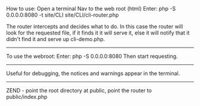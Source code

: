 How to use:
Open a terminal
Nav to the web root (html)
Enter: php -S 0.0.0.0:8080 -t site/CLI site/CLI/cli-router.php

The router intercepts and decides what to do.  In this case the router will look for the requested file, if it finds it it will serve it, else it will notify that it didn't
find it and serve up cli-demo.php.


--------------------------

To use the webroot:
Enter: php -S 0.0.0.0:8080
Then start requesting.

---------------------------

Useful for debugging, the notices and warnings appear in the terminal.

--------------------------------


ZEND - point the root directory at public, point the router to public/index.php